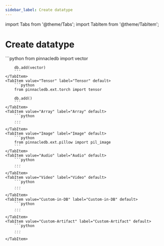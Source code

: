 ```yaml
---
sidebar_label: Create datatype
---
```

import Tabs from '@theme/Tabs';
import TabItem from '@theme/TabItem';

<!-- TABS -->
# Create datatype


<Tabs>
    <TabItem value="Vector" label="Vector" default>
        ```python
        from pinnacledb import vector
        
        db.add(vector)        
        ```
    </TabItem>
    <TabItem value="Tensor" label="Tensor" default>
        ```python
        from pinnacledb.ext.torch import tensor
        
        db.add()        
        ```
    </TabItem>
    <TabItem value="Array" label="Array" default>
        ```python
        ...        
        ```
    </TabItem>
    <TabItem value="Image" label="Image" default>
        ```python
        from pinnacledb.ext.pillow import pil_image        
        ```
    </TabItem>
    <TabItem value="Audio" label="Audio" default>
        ```python
        ...        
        ```
    </TabItem>
    <TabItem value="Video" label="Video" default>
        ```python
        ...        
        ```
    </TabItem>
    <TabItem value="Custom-in-DB" label="Custom-in-DB" default>
        ```python
        ...        
        ```
    </TabItem>
    <TabItem value="Custom-Artifact" label="Custom-Artifact" default>
        ```python
        ...        
        ```
    </TabItem>
</Tabs>
